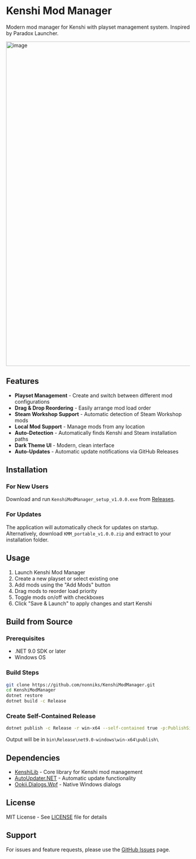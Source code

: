 # Kenshi Mod Manager

Modern mod manager for Kenshi with playset management system. Inspired by Paradox Launcher.

<img width="1578" height="886" alt="image" src="https://github.com/user-attachments/assets/0f01733c-4c87-4099-b270-2a29233a7627" />


## Features

- **Playset Management** - Create and switch between different mod configurations
- **Drag & Drop Reordering** - Easily arrange mod load order
- **Steam Workshop Support** - Automatic detection of Steam Workshop mods
- **Local Mod Support** - Manage mods from any location
- **Auto-Detection** - Automatically finds Kenshi and Steam installation paths
- **Dark Theme UI** - Modern, clean interface
- **Auto-Updates** - Automatic update notifications via GitHub Releases

## Installation

### For New Users

Download and run `KenshiModManager_setup_v1.0.0.exe` from [Releases](https://github.com/nonniks/KenshiModManager/releases).

### For Updates

The application will automatically check for updates on startup. Alternatively, download `KMM_portable_v1.0.0.zip` and extract to your installation folder.

## Usage

1. Launch Kenshi Mod Manager
2. Create a new playset or select existing one
3. Add mods using the "Add Mods" button
4. Drag mods to reorder load priority
5. Toggle mods on/off with checkboxes
6. Click "Save & Launch" to apply changes and start Kenshi

## Build from Source

### Prerequisites

- .NET 9.0 SDK or later
- Windows OS

### Build Steps

```bash
git clone https://github.com/nonniks/KenshiModManager.git
cd KenshiModManager
dotnet restore
dotnet build -c Release
```

### Create Self-Contained Release

```bash
dotnet publish -c Release -r win-x64 --self-contained true -p:PublishSingleFile=false -p:IncludeNativeLibrariesForSelfExtract=true
```

Output will be in `bin\Release\net9.0-windows\win-x64\publish\`

## Dependencies

- [KenshiLib](https://github.com/nonniks/KenshiLib) - Core library for Kenshi mod management
- [AutoUpdater.NET](https://github.com/ravibpatel/AutoUpdater.NET) - Automatic update functionality
- [Ookii.Dialogs.Wpf](https://github.com/ookii-dialogs/ookii-dialogs-wpf) - Native Windows dialogs

## License

MIT License - See [LICENSE](https://github.com/nonniks/KenshiModManager/blob/master/LICENSE) file for details

## Support

For issues and feature requests, please use the [GitHub Issues](https://github.com/nonniks/KenshiModManager/issues) page.
